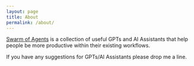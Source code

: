 ```yaml
---
layout: page
title: About
permalink: /about/
---
```


[Swarm of Agents](https://www.swarmofagents.com) is a collection of useful GPTs and AI Assistants that help people be more productive within their existing workflows.

If you have any suggestions for GPTs/AI Assistants please drop me a line.

